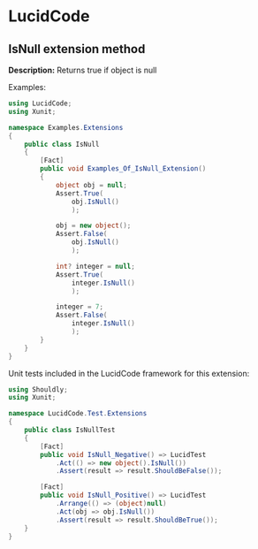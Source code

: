 # LucidCode

## **IsNull** extension method

**Description:** Returns true if object is null

Examples:

```csharp
using LucidCode;
using Xunit;

namespace Examples.Extensions
{
    public class IsNull
    {
        [Fact]
        public void Examples_Of_IsNull_Extension()
        {
            object obj = null;
            Assert.True(
                obj.IsNull()
                );

            obj = new object();
            Assert.False(
                obj.IsNull()
                );

            int? integer = null;
            Assert.True(
                integer.IsNull()
                );

            integer = 7;
            Assert.False(
                integer.IsNull()
                );
        }
    }
}

```

Unit tests included in the LucidCode framework for this extension:

```csharp
using Shouldly;
using Xunit;

namespace LucidCode.Test.Extensions
{
    public class IsNullTest
    {
        [Fact]
        public void IsNull_Negative() => LucidTest
            .Act(() => new object().IsNull())
            .Assert(result => result.ShouldBeFalse());

        [Fact]
        public void IsNull_Positive() => LucidTest
            .Arrange(() => (object)null)
            .Act(obj => obj.IsNull())
            .Assert(result => result.ShouldBeTrue());
    }
}

```
